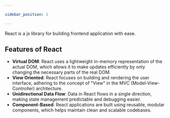 ```yaml
---

sidebar_position: 1

---
```

React is a js library for building frontend application with ease.

## Features of React

- **Virtual DOM**: React uses a lightweight in-memory representation of the actual DOM, which allows it to make updates efficiently by only changing the necessary parts of the real DOM.
- **View Oriented**: React focuses on building and rendering the user interface, adhering to the concept of "View" in the MVC (Model-View-Controller) architecture.
- **Unidirectional Data Flow**: Data in React flows in a single direction, making state management predictable and debugging easier.
- **Component-Based**: React applications are built using reusable, modular components, which helps maintain clean and scalable codebases.